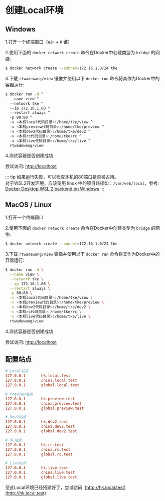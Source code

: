 # 创建Local环境

## Windows

1.打开一个终端窗口（`Win` + `R` 键）

2.使用下面的 `docker network create` 命令在Docker中创建类型为 `bridge` 的网络:
```sh
$ docker network create --subnet=172.16.1.0/24 tke
```

3.下载 `rtwadewang/view` 镜像并使用以下 `docker run` 命令将其作为Docker中的容器运行:
```sh
$ docker run -d ^
  --name view ^
  --network tke ^
  --ip 172.16.1.80 ^
  --restart always ^
  -p 80:80 ^
  -v <本机local代码目录>:/home/tke/view ^
  -v <本机preview代码目录>:/home/tke/preview ^
  -v <本机dev2代码目录>:/home/tke/dev2 ^
  -v <本机rc代码目录>:/home/tke/rc ^
  -v <本机live代码目录>:/home/tke/live ^
  rtwadewang/view
```

4.测试容器是否创建成功

尝试访问: [http://localhost](http://localhost)

::: tip
如果运行失败，可以检查本机的80端口是否被占用。<br>
对于WSL2开发环境，应该使用 linux 中的项目路径如：`/var/web/local`，参考: [Docker Desktop WSL 2 backend on Windows](https://docs.docker.com/desktop/windows/wsl/)
:::

## MacOS / Linux

1.打开一个终端窗口

2.使用下面的 `docker network create` 命令在Docker中创建类型为 `bridge` 的网络:
```sh
$ docker network create --subnet=172.16.1.0/24 tke
```

3.下载 `rtwadewang/view` 镜像并使用以下 `docker run` 命令将其作为Docker中的容器运行:
```sh
$ docker run -d \
  --name view \
  --network tke \
  --ip 172.16.1.80 \
  --restart always \
  -p 80:80 \
  -v <本机local代码目录>:/home/tke/view \
  -v <本机preview代码目录>:/home/tke/preview \
  -v <本机dev2代码目录>:/home/tke/dev2 \
  -v <本机rc代码目录>:/home/tke/rc \
  -v <本机live代码目录>:/home/tke/live \
  rtwadewang/view
```

4.测试容器是否创建成功

尝试访问: [http://localhost](http://localhost)

## 配置站点

```ini
# Local站点
127.0.0.1       hk.local.test
127.0.0.1       china.local.test
127.0.0.1       global.local.test

# Preview站点
127.0.0.1       hk.preview.test
127.0.0.1       china.preview.test
127.0.0.1       global.preview.test

# Dev2站点
127.0.0.1       hk.dev2.test
127.0.0.1       china.dev2.test
127.0.0.1       global.dev2.test

# RC站点
127.0.0.1       hk.rc.test
127.0.0.1       china.rc.test
127.0.0.1       global.rc.test

# Live站点
127.0.0.1       hk.live.test
127.0.0.1       china.live.test
127.0.0.1       global.live.test
```

至此Local环境已经搭建好了，尝试访问: [http://hk.local.test](http://hk.local.test)
